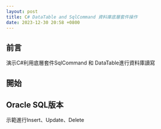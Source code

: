 ```yaml
---
layout: post
title: C# DataTable and SqlCommand 資料庫底層套件操作
date: 2023-12-30 20:58 +0800
---
```

## 前言

<p>演示C#利用底層套件SqlCommand 和 DataTable進行資料庫讀寫</p>

## 開始


## Oracle SQL版本

示範進行Insert、Update、Delete
<script  type='text/javascript' src=''>

    IDbConnection _connection = new OracleConnection("ConnectString");
    _connection.Open();
    IDbTransaction _transaction = _connection.BeginTransaction();
		OracleCommand sqlCmdExe = new OracleCommand();

		string sqlCmd = @"SELECT  ID,NAME from DEMO Where ID = :ID and NAME = :NAME";
		sqlCmdExe.Parameters.Add(":ID", OracleType.VarChar, 4).Value = ID;
		sqlCmdExe.Parameters.Add(":NAME", OracleType.VarChar, 2).Value = NAME;
		sqlCmdExe.CommandText = sqlCmd;

    sqlCmd.Connection = (OracleConnection)_connection;
    sqlCmd.Transaction = (OracleTransaction)_transaction;
    sqlCmd.ExecuteNonQuery();




示範進行Select Table並把資料放到DataTable中
<script  type='text/javascript' src=''>

    public static DataTable GetDEMO(string ID,string NAME)
    {
        IDbConnection _connection = new OracleConnection("ConnectString");
    		OracleCommand sqlCmdExe = new OracleCommand();

		    string sqlCmd = @"SELECT  ID,NAME from DEMO Where ID = :ID and NAME = :NAME"; //Oracle SQL寫語法時 要加上Owner
		    sqlCmd.Parameters.Add(":ID", OracleType.VarChar, 4).Value = ID;
        sqlCmd.Parameters.Add(":NAME", OracleType.VarChar, 2).Value = NAME;
		    sqlCmd.CommandText = sqlCmd;

        rtnDT = DBReader(_connection, sqlCmdExe);
        rtnDT.TableName = "useDT";
    }

    public static DataTable DBReader(IDbConnection DBConn, IDbCommand DBCommand)
    {
			
			  DataTable dt = new DataTable();
        try
        {
            if (DBConn.State == ConnectionState.Open) DBConn.Close();
            DBConn.Open();
            DBCommand.Connection = DBConn;
            dt.Load(DBCommand.ExecuteReader());
            DBConn.Close();
        }
        catch (Exception ex)
        {
            if (DBConn.State == ConnectionState.Open) DBConn.Close();
            ex.ToString();
        }
        return dt;
    }



## MSSQL版本

示範進行Insert、Update、Delete
<script  type='text/javascript' src=''>

    IDbConnection _connection = new SqlConnection("ConnectString");
    _connection.Open();
    IDbTransaction _transaction = _connection.BeginTransaction();
		SqlCommand sqlCmdExe = new SqlCommand();

		string sqlCmd = @"SELECT  ID,NAME from DEMO Where ID = @ID and NAME = @NAME";
		sqlCmdExe.Parameters.Add("@ID", SqlDbType.VarChar, 4).Value = ID;
		sqlCmdExe.Parameters.Add("@NAME", SqlDbType.VarChar, 2).Value = NAME;
		sqlCmdExe.CommandText = sqlCmd;

    sqlCmd.Connection = (SqlConnection)_connection;
    sqlCmd.Transaction = (SqlTransaction)_transaction;
    sqlCmd.ExecuteNonQuery();




示範進行Select Table並把資料放到DataTable中
<script  type='text/javascript' src=''>

    public static DataTable GetDEMO()
    {
        IDbConnection _connection = new SqlConnection("ConnectString");
    		SqlCommand sqlCmdExe = new SqlCommand();

		    string sqlCmd = @"SELECT ID,NAME from DEMO";
		    sqlCmdExe.Parameters.Add("@ID", SqlDbType.VarChar, 4).Value = ID;
		    sqlCmdExe.Parameters.Add("@NAME", SqlDbType.VarChar, 2).Value = NAME;
		    sqlCmdExe.CommandText = sqlCmd;

        rtnDT = DBReader(_connection, sqlCmdExe);
        rtnDT.TableName = "useDT";
    }

    public static DataTable DBReader(IDbConnection DBConn, IDbCommand DBCommand)
    {
			
			  DataTable dt = new DataTable();
        try
        {
            if (DBConn.State == ConnectionState.Open) DBConn.Close();
            DBConn.Open();
            DBCommand.Connection = DBConn;
            dt.Load(DBCommand.ExecuteReader());
            DBConn.Close();
        }
        catch (Exception ex)
        {
            if (DBConn.State == ConnectionState.Open) DBConn.Close();
            ex.ToString();
        }
        return dt;
    }

## DataTable進行Linq Where

示範
<script  type='text/javascript' src=''>

		/// <summary>
		/// 根據開始時間跟結束時間 找到名稱
		/// </summary>
		/// <param name="dt">資料表 裡面有startDate、endDate、Name</param>
    /// <param name="dateTime"></param>
		/// <returns></returns>
		public List<string> GetName(DataTable dt,DateTime dateTime)
		{
			List<string> lst = dt.AsEnumerable()
			.Where(row =>
			{
				DateTime startDate = row.Field<DateTime>("START_DATE");
				DateTime endDate = row.Field<DateTime>("END_DATE");
				return dateTime >= startDate && dateTime <= endDate;
			})
			.Select(row => row.Field<string>("Name"))
			.ToList();
			return lst;
		}

